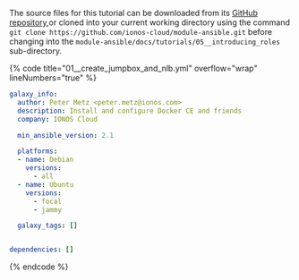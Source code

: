 The source files for this tutorial can be downloaded from its [GitHub repository](https://github.com/ionos-cloud/module-ansible/tree/master/docs/),or cloned into your current working directory using the command `git clone https://github.com/ionos-cloud/module-ansible.git` before changing into the `module-ansible/docs/tutorials/05__introducing_roles` sub-directory.

{% code title="01__create_jumpbox_and_nlb.yml" overflow="wrap" lineNumbers="true" %}
```yml
galaxy_info:
  author: Peter Metz <peter.metz@ionos.com>
  description: Install and configure Docker CE and friends
  company: IONOS Cloud

  min_ansible_version: 2.1

  platforms:
  - name: Debian
    versions:
      - all
  - name: Ubuntu
    versions:
      - focal
      - jammy

  galaxy_tags: []


dependencies: []
```
{% endcode %}